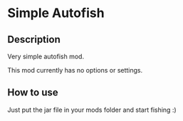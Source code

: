# Simple Autofish

## Description

Very simple autofish mod.

This mod currently has no options or settings.

## How to use

Just put the jar file in your mods folder and start fishing :)
